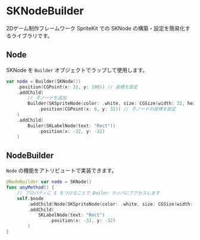 # SKNodeBuilder

2Dゲーム制作フレームワーク SpriteKit での SKNode の構築・設定を簡易化するライブラリです。

## Node

SKNode を `Builder` オブジェクトでラップして使用します。
``` Swift
var node = Builder(SKNode())
    .position(CGPoint(x: 32, y: 100)) // 座標を設定
    .addChild(
        // 子ノードを追加
        Builder(SKSpriteNode(color: .white, size: CGSize(width: 32, height: 32)
            .position(CGPoint(x: 0, y: 32)) // 子ノードの座標を設定
    )
    .addChild(
        Builer(SKLabelNode(text: "Rect"))
            .position(x: -32, y: -32)
    )
```

## NodeBuilder

`Node` の機能をアトリビュートで実装できます。
``` Swift
@NodeBuilder var node = SKNode()
func anyMethod() {
    // プロパティに $ をつけることで Builer ラッパにアクセスします
    self.$node
        .addChild(Node(SKSpriteNode(color: .white, size: CGSize(width: 32, height: 32)))
        .addChild(
            SKLabelNode(text: "Rect")
                .position(x: -32, y: -32)
        )
}
```
